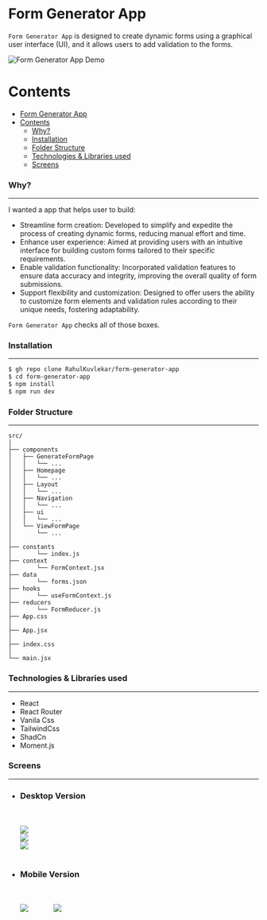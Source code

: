 # Form Generator App

`Form Generator App` is designed to create dynamic forms using a graphical user interface (UI), and it allows users to add validation to the forms.

![Form Generator App Demo](docs/FormGeneratorDemo.gif)

# Contents

- [Form Generator App](#form-generator-app)
- [Contents](#contents)
  - [Why?](#why)
  - [Installation](#installation)
  - [Folder Structure](#folder-structure)
  - [Technologies \& Libraries used](#technologies--libraries-used)
  - [Screens](#screens)

### Why?

---

I wanted a app that helps user to build:

- Streamline form creation: Developed to simplify and expedite the process of creating dynamic forms, reducing manual effort and time.
- Enhance user experience: Aimed at providing users with an intuitive interface for building custom forms tailored to their specific requirements.
- Enable validation functionality: Incorporated validation features to ensure data accuracy and integrity, improving the overall quality of form submissions.
- Support flexibility and customization: Designed to offer users the ability to customize form elements and validation rules according to their unique needs, fostering adaptability.

`Form Generator App` checks all of those boxes.

### Installation

---

```bash
$ gh repo clone RahulKuvlekar/form-generator-app
$ cd form-generator-app
$ npm install
$ npm run dev
```

### Folder Structure

---

```shell
src/
│
├── components
│   ├── GenerateFormPage
│   │   └── ...
│   ├── Homepage
│   │   └── ...
│   ├── Layout
│   │   └── ...
│   ├── Navigation
│   │   └── ...
│   ├── ui
│   │   └── ...
│   └── ViewFormPage
│       └── ...
│
├── constants
│       └── index.js
├── context
│       └── FormContext.jsx
├── data
│       └── forms.json
├── hooks
│       └── useFormContext.js
├── reducers
│       └── FormReducer.js
├── App.css
│
├── App.jsx
│
├── index.css
│
└── main.jsx
```

### Technologies & Libraries used

---

- React
- React Router
- Vanila Css
- TailwindCss
- ShadCn
- Moment.js

### Screens

---

- ### Desktop Version
  </br></br>
  ![](docs/SS-1.png)
  </br>
  ![](docs/SS-2.png)
  </br>
  ![](docs/SS-3.png)
  </br></br>
- ### Mobile Version
  </br></br>
  ![](docs/SS-4.png) &nbsp; &nbsp; &nbsp; &nbsp; &nbsp; &nbsp; ![](docs/SS-5.png)
